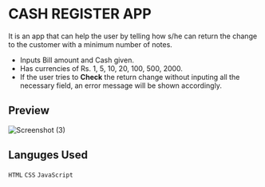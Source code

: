 # CASH REGISTER APP

It is an app that can help the user by telling how s/he can return the change to the customer with a minimum number of notes.

* Inputs Bill amount and Cash given. 
* Has currencies of Rs. 1, 5, 10, 20, 100, 500, 2000.
* If the user tries to **Check** the return change without inputing all the necessary field, an error message will be shown accordingly. 

## Preview
![Screenshot (3)](https://user-images.githubusercontent.com/114111237/197045205-223a10b8-67a3-41c1-8063-51d4451193e2.png)

## Languges Used
`HTML` `CSS` `JavaScript`
